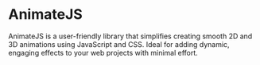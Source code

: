 # AnimateJS
AnimateJS is a user-friendly library that simplifies creating smooth 2D and 3D animations using JavaScript and CSS. Ideal for adding dynamic, engaging effects to your web projects with minimal effort.
